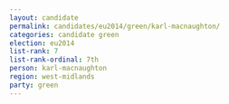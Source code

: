 ```yaml
---
layout: candidate
permalink: candidates/eu2014/green/karl-macnaughton/
categories: candidate green
election: eu2014
list-rank: 7
list-rank-ordinal: 7th
person: karl-macnaughton
region: west-midlands
party: green
---
```

